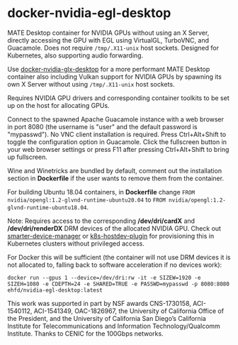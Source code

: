 # docker-nvidia-egl-desktop

MATE Desktop container for NVIDIA GPUs without using an X Server, directly accessing the GPU with EGL using VirtualGL, TurboVNC, and Guacamole. Does not require `/tmp/.X11-unix` host sockets. Designed for Kubernetes, also supporting audio forwarding.

Use [docker-nvidia-glx-desktop](https://github.com/ehfd/docker-nvidia-glx-desktop) for a more performant MATE Desktop container also including Vulkan support for NVIDIA GPUs by spawning its own X Server without using `/tmp/.X11-unix` host sockets.

Requires NVIDIA GPU drivers and corresponding container toolkits to be set up on the host for allocating GPUs.

Connect to the spawned Apache Guacamole instance with a web browser in port 8080 (the username is "user" and the default password is "mypasswd"). No VNC client installation is required. Press Ctrl+Alt+Shift to toggle the configuration option in Guacamole. Click the fullscreen button in your web browser settings or press F11 after pressing Ctrl+Alt+Shift to bring up fullscreen.

Wine and Winetricks are bundled by default, comment out the installation section in **Dockerfile** if the user wants to remove them from the container.

For building Ubuntu 18.04 containers, in **Dockerfile** change `FROM nvidia/opengl:1.2-glvnd-runtime-ubuntu20.04` to `FROM nvidia/opengl:1.2-glvnd-runtime-ubuntu18.04`.

Note: Requires access to the corresponding **/dev/dri/cardX** and **/dev/dri/renderDX** DRM devices of the allocated NVIDIA GPU. Check out [smarter-device-manager](https://gitlab.com/arm-research/smarter/smarter-device-manager) or [k8s-hostdev-plugin](https://github.com/bluebeach/k8s-hostdev-plugin) for provisioning this in Kubernetes clusters without privileged access.

For Docker this will be sufficient (the container will not use DRM devices it is not allocated to, falling back to software acceleration if no devices work):

```
docker run --gpus 1 --device=/dev/dri:rw -it -e SIZEW=1920 -e SIZEH=1080 -e CDEPTH=24 -e SHARED=TRUE -e PASSWD=mypasswd -p 8080:8080 ehfd/nvidia-egl-desktop:latest
```

This work was supported in part by NSF awards CNS-1730158, ACI-1540112, ACI-1541349, OAC-1826967, the University of California Office of the President, and the University of California San Diego’s California Institute for Telecommunications and Information Technology/Qualcomm Institute. Thanks to CENIC for the 100Gbps networks.
